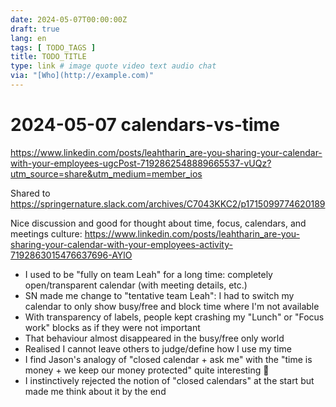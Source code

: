 ```yaml
---
date: 2024-05-07T00:00:00Z
draft: true
lang: en
tags: [ TODO_TAGS ]
title: TODO_TITLE
type: link # image quote video text audio chat
via: "[Who](http://example.com)"
---
```

# 2024-05-07 calendars-vs-time




<https://www.linkedin.com/posts/leahtharin_are-you-sharing-your-calendar-with-your-employees-ugcPost-7192862548889665537-vUQz?utm_source=share&utm_medium=member_ios>



Shared to https://springernature.slack.com/archives/C7043KKC2/p1715099774620189



Nice discussion and good for thought about time, focus, calendars, and meetings culture:
https://www.linkedin.com/posts/leahtharin_are-you-sharing-your-calendar-with-your-employees-activity-7192863015476637696-AYlO


- I used to be "fully on team Leah" for a long time: completely open/transparent calendar (with meeting details, etc.)
- SN made me change to "tentative team Leah": I had to switch my calendar to only show busy/free and block time where I'm not available
- With transparency of labels, people kept crashing my "Lunch" or "Focus work" blocks as if they were not important
- That behaviour almost disappeared in the busy/free only world
- Realised I cannot leave others to judge/define how I use my time
- I find Jason's analogy of "closed calendar + ask me" with the "time is money + we keep our money protected" quite interesting 🤔
- I instinctively rejected the notion of "closed calendars" at the start but made me think about it by the end
